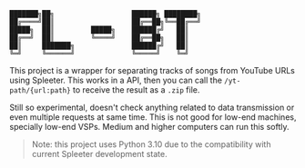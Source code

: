 ```
███████╗██╗                   ██████╗ ████████╗
██╔════╝██║                   ██╔══██╗╚══██╔══╝
█████╗  ██║         █████╗    ██████╔╝   ██║   
██╔══╝  ██║         ╚════╝    ██╔══██╗   ██║   
██║     ███████╗              ██████╔╝   ██║   
╚═╝     ╚══════╝              ╚═════╝    ╚═╝   
```

This project is a wrapper for separating tracks of songs from YouTube URLs using Spleeter. This works in a API, then you can call the `/yt-path/{url:path}` to receive the result as a `.zip` file.

Still so experimental, doesn't check anything related to data transmission or even multiple requests at same time. This is not good for low-end machines, specially low-end VSPs. Medium and higher computers can run this  softly.

> Note: this project uses Python 3.10 due to the compatibility with current Spleeter development state.